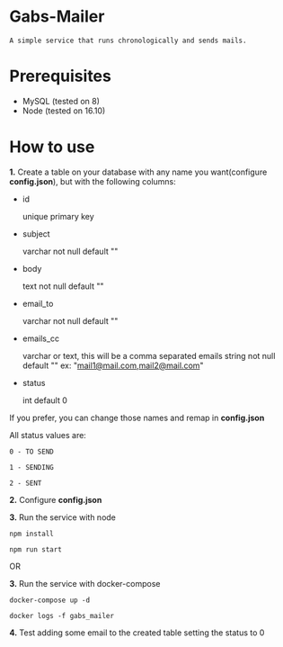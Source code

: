# Gabs-Mailer
    A simple service that runs chronologically and sends mails.

# Prerequisites 
- MySQL (tested on 8)
- Node (tested on 16.10)

# How to use
**1.** Create a table on your database with any name you want(configure **config.json**), but with the following columns: 
- id

    unique
    primary key

- subject

    varchar
    not null default ""

- body

    text
    not null default ""

- email_to

    varchar
    not null default ""

- emails_cc

    varchar or text, this will be a comma separated emails string
    not null default ""
    ex: "mail1@mail.com,mail2@mail.com"

- status

    int
    default 0

If you prefer, you can change those names and remap in **config.json**

All status values are:

    0 - TO SEND
    
    1 - SENDING
    
    2 - SENT

**2.** Configure **config.json**

**3.** Run the service with node

    npm install

    npm run start
    
OR 

**3.** Run the service with docker-compose

    docker-compose up -d

    docker logs -f gabs_mailer

**4.** Test adding some email to the created table setting the status to 0
